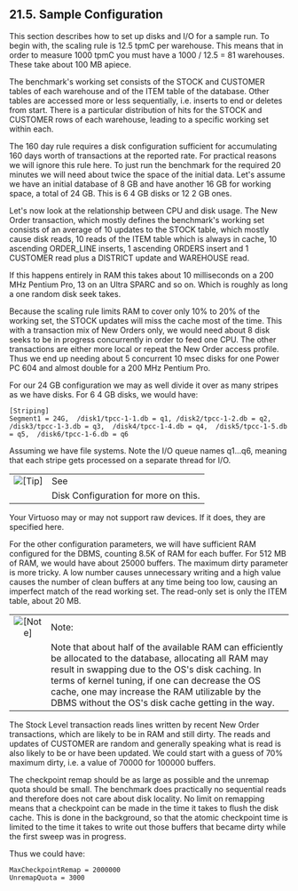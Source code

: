 <div>

<div>

<div>

<div>

## 21.5. Sample Configuration

</div>

</div>

</div>

This section describes how to set up disks and I/O for a sample run. To
begin with, the scaling rule is 12.5 tpmC per warehouse. This means that
in order to measure 1000 tpmC you must have a 1000 / 12.5 = 81
warehouses. These take about 100 MB apiece.

The benchmark's working set consists of the STOCK and CUSTOMER tables of
each warehouse and of the ITEM table of the database. Other tables are
accessed more or less sequentially, i.e. inserts to end or deletes from
start. There is a particular distribution of hits for the STOCK and
CUSTOMER rows of each warehouse, leading to a specific working set
within each.

The 160 day rule requires a disk configuration sufficient for
accumulating 160 days worth of transactions at the reported rate. For
practical reasons we will ignore this rule here. To just run the
benchmark for the required 20 minutes we will need about twice the space
of the initial data. Let's assume we have an initial database of 8 GB
and have another 16 GB for working space, a total of 24 GB. This is 6 4
GB disks or 12 2 GB ones.

Let's now look at the relationship between CPU and disk usage. The New
Order transaction, which mostly defines the benchmark's working set
consists of an average of 10 updates to the STOCK table, which mostly
cause disk reads, 10 reads of the ITEM table which is always in cache,
10 ascending ORDER_LINE inserts, 1 ascending ORDERS insert and 1
CUSTOMER read plus a DISTRICT update and WAREHOUSE read.

If this happens entirely in RAM this takes about 10 milliseconds on a
200 MHz Pentium Pro, 13 on an Ultra SPARC and so on. Which is roughly as
long a one random disk seek takes.

Because the scaling rule limits RAM to cover only 10% to 20% of the
working set, the STOCK updates will miss the cache most of the time.
This with a transaction mix of New Orders only, we would need about 8
disk seeks to be in progress concurrently in order to feed one CPU. The
other transactions are either more local or repeat the New Order access
profile. Thus we end up needing about 5 concurrent 10 msec disks for one
Power PC 604 and almost double for a 200 MHz Pentium Pro.

For our 24 GB configuration we may as well divide it over as many
stripes as we have disks. For 6 4 GB disks, we would have:

``` screen
[Striping]
Segment1 = 24G,  /disk1/tpcc-1-1.db = q1, /disk2/tpcc-1-2.db = q2,  /disk3/tpcc-1-3.db = q3,  /disk4/tpcc-1-4.db = q4,  /disk5/tpcc-1-5.db = q5,  /disk6/tpcc-1-6.db = q6
```

Assuming we have file systems. Note the I/O queue names q1...q6, meaning
that each stripe gets processed on a separate thread for I/O.

<div>

|                            |                                      |
|:--------------------------:|:-------------------------------------|
| ![\[Tip\]](images/tip.png) | See                                  |
|                            | Disk Configuration for more on this. |

</div>

Your Virtuoso may or may not support raw devices. If it does, they are
specified here.

For the other configuration parameters, we will have sufficient RAM
configured for the DBMS, counting 8.5K of RAM for each buffer. For 512
MB of RAM, we would have about 25000 buffers. The maximum dirty
parameter is more tricky. A low number causes unnecessary writing and a
high value causes the number of clean buffers at any time being too low,
causing an imperfect match of the read working set. The read-only set is
only the ITEM table, about 20 MB.

<div>

|                              |                                                                                                                                                                                                                                                                                                                              |
|:----------------------------:|:-----------------------------------------------------------------------------------------------------------------------------------------------------------------------------------------------------------------------------------------------------------------------------------------------------------------------------|
| ![\[Note\]](images/note.png) | Note:                                                                                                                                                                                                                                                                                                                        |
|                              | Note that about half of the available RAM can efficiently be allocated to the database, allocating all RAM may result in swapping due to the OS's disk caching. In terms of kernel tuning, if one can decrease the OS cache, one may increase the RAM utilizable by the DBMS without the OS's disk cache getting in the way. |

</div>

The Stock Level transaction reads lines written by recent New Order
transactions, which are likely to be in RAM and still dirty. The reads
and updates of CUSTOMER are random and generally speaking what is read
is also likely to be or have been updated. We could start with a guess
of 70% maximum dirty, i.e. a value of 70000 for 100000 buffers.

The checkpoint remap should be as large as possible and the unremap
quota should be small. The benchmark does practically no sequential
reads and therefore does not care about disk locality. No limit on
remapping means that a checkpoint can be made in the time it takes to
flush the disk cache. This is done in the background, so that the atomic
checkpoint time is limited to the time it takes to write out those
buffers that became dirty while the first sweep was in progress.

Thus we could have:

``` screen
MaxCheckpointRemap = 2000000
UnremapQuota = 3000
```

</div>
